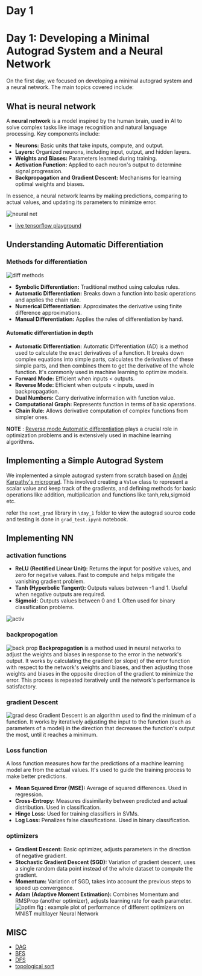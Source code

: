# Day 1

# Day 1: Developing a Minimal Autograd System and a Neural Network

On the first day, we focused on developing a minimal autograd system and a neural network. The main topics covered include:

## What is neural network

A **neural network** is a model inspired by the human brain, used in AI to solve complex tasks like image recognition and natural language processing. Key components include:

-   **Neurons:** Basic units that take inputs, compute, and output.
-   **Layers:** Organized neurons, including input, output, and hidden layers.
-   **Weights and Biases:** Parameters learned during training.
-   **Activation Function:** Applied to each neuron's output to determine signal progression.
-   **Backpropagation and Gradient Descent:** Mechanisms for learning optimal weights and biases.

In essence, a neural network learns by making predictions, comparing to actual values, and updating its parameters to minimize error.

![neural net](./assets/nn1.png)

-   [live tensorflow playground](https://playground.tensorflow.org)

## Understanding Automatic Differentiation

### Methods for differentiation

![diff methods](./assets/diff%20types.png)

-   **Symbolic Differentiation:** Traditional method using calculus rules.
-   **Automatic Differentiation:** Breaks down a function into basic operations and applies the chain rule.
-   **Numerical Differentiation:** Approximates the derivative using finite difference approximations.
-   **Manual Differentiation:** Applies the rules of differentiation by hand.

#### Automatic differentiation in depth

-   **Automatic Differentiation:** Automatic Differentiation (AD) is a method used to calculate the exact derivatives of a function. It breaks down complex equations into simple parts, calculates the derivatives of these simple parts, and then combines them to get the derivative of the whole function. It's commonly used in machine learning to optimize models.
-   **Forward Mode:** Efficient when inputs < outputs.
-   **Reverse Mode:** Efficient when outputs < inputs, used in backpropagation.
-   **Dual Numbers:** Carry derivative information with function value.
-   **Computational Graph:** Represents function in terms of basic operations.
-   **Chain Rule:** Allows derivative computation of complex functions from simpler ones.

**NOTE** : [Reverse mode Automatic differentiation](https://rufflewind.com/2016-12-30/reverse-mode-automatic-differentiation) plays a crucial role in optimization problems and is extensively used in machine learning algorithms.

## Implementing a Simple Autograd System

We implemented a simple autograd system from scratch based on [Andej Karpathy's micrograd](https://github.com/karpathy/micrograd). This involved creating a `Value` class to represent a scalar value and keep track of the gradients, and defining methods for basic operations like addition, multiplication and functions like tanh,relu,sigmoid etc.

refer the `scet_grad` library in `\day_1` folder to view the autograd source code and testing is done in `grad_test.ipynb` notebook.

## Implementing NN

### activation functions

-   **ReLU (Rectified Linear Unit):** Returns the input for positive values, and zero for negative values. Fast to compute and helps mitigate the vanishing gradient problem.
-   **Tanh (Hyperbolic Tangent):** Outputs values between -1 and 1. Useful when negative outputs are required.
-   **Sigmoid:** Outputs values between 0 and 1. Often used for binary classification problems.

![activ](./assets/activations.jpg)

### backpropogation

![back prop](./assets/backprop.png)
**Backpropagation** is a method used in neural networks to adjust the weights and biases in response to the error in the network's output. It works by calculating the gradient (or slope) of the error function with respect to the network's weights and biases, and then adjusting those weights and biases in the opposite direction of the gradient to minimize the error. This process is repeated iteratively until the network's performance is satisfactory.

### gradient Descent

![grad desc](./assets/grad_desc.png)
Gradient Descent is an algorithm used to find the minimum of a function. It works by iteratively adjusting the input to the function (such as parameters of a model) in the direction that decreases the function's output the most, until it reaches a minimum.

### Loss function

A loss function measures how far the predictions of a machine learning model are from the actual values. It's used to guide the training process to make better predictions.

-   **Mean Squared Error (MSE):** Average of squared differences. Used in regression.
-   **Cross-Entropy:** Measures dissimilarity between predicted and actual distribution. Used in classification.
-   **Hinge Loss:** Used for training classifiers in SVMs.
-   **Log Loss:** Penalizes false classifications. Used in binary classification.

### optimizers

-   **Gradient Descent:** Basic optimizer, adjusts parameters in the direction of negative gradient.
-   **Stochastic Gradient Descent (SGD):** Variation of gradient descent, uses a single random data point instead of the whole dataset to compute the gradient.
-   **Momentum:** Variation of SGD, takes into account the previous steps to speed up convergence.
-   **Adam (Adaptive Moment Estimation):** Combines Momentum and RMSProp (another optimizer), adjusts learning rate for each parameter.
![optim](./assets/optim.png)
fig : example plot of performance of different optimizers on MNIST multilayer Neural Network

## MISC

-   [DAG](https://en.wikipedia.org/wiki/Directed_acyclic_graph)
-   [BFS](https://en.wikipedia.org/wiki/Breadth-first_search)
-   [DFS](https://en.wikipedia.org/wiki/Depth-first_search)
-   [topological sort](https://www.geeksforgeeks.org/topological-sorting/)
